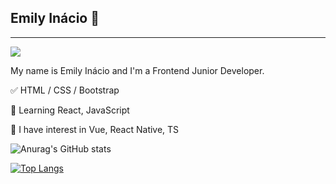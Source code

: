 ## Emily Inácio 👋
<hr>

<a href="https://www.instagram.com/USERNAME" alt="Instagram" target="_blank">
  <img src="https://img.shields.io/badge/-Instagram-DF0174?style=for-the-badge&labelColor=DF0174&logo=instagram&logoColor=white&link=https://www.instagram.com/USERNAME">
</a>

My name is Emily Inácio and I'm a Frontend Junior Developer.
</br>

<p>✅ HTML / CSS / Bootstrap

<p>📕 Learning React, JavaScript 

<p>📖 I have interest in Vue, React Native, TS
 <br>
  
 ![Anurag's GitHub stats](https://github-readme-stats.vercel.app/api?username=anuraghazra&show_icons=true&theme=radical)

[![Top Langs](https://github-readme-stats.vercel.app/api/top-langs/?emiinacio=emiinacio&layout=compact)](https://github.com/emiinacio/github-readme-stats)

